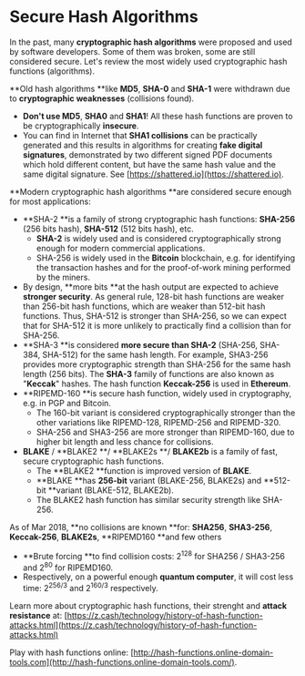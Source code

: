 # Secure Hash Algorithms

In the past, many **cryptographic hash algorithms** were proposed and used by software developers. Some of them was broken, some are still considered secure. Let's review the most widely used cryptographic hash functions \(algorithms\).

**Old hash algorithms **like **MD5**, **SHA-0** and **SHA-1** were withdrawn due to **cryptographic weaknesses** \(collisions found\).

* **Don't use MD5**, **SHA0** and **SHA1**! All these hash functions are proven to be cryptographically **insecure**.
* You can find in Internet that **SHA1 collisions** can be practically generated and this results in algorithms for creating **fake digital signatures**, demonstrated by two different signed PDF documents which hold different content, but have the same hash value and the same digital signature. See [https://shattered.io](https://shattered.io).

**Modern cryptographic hash algorithms **are considered secure enough for most applications:

* **SHA-2 **is a family of strong cryptographic hash functions: **SHA-256** \(256 bits hash\), **SHA-512** \(512 bits hash\), etc.
  * **SHA-2** is widely used and is considered cryptographically strong enough for modern commercial applications.
  * SHA-256 is widely used in the **Bitcoin** blockchain, e.g. for identifying the transaction hashes and for the proof-of-work mining performed by the miners.
* By design, **more bits **at the hash output are expected to achieve **stronger security**. As general rule, 128-bit hash functions are weaker than 256-bit hash functions, which are weaker than 512-bit hash functions. Thus, SHA-512 is stronger than SHA-256, so we can expect that for SHA-512 it is more unlikely to practically find a collision than for SHA-256.
* **SHA-3 **is considered **more secure than SHA-2** \(SHA-256, SHA-384, SHA-512\) for the same hash length. For example, SHA3-256 provides more cryptographic strength than SHA-256 for the same hash length \(256 bits\). The **SHA-3** family of functions are also known as "**Keccak**" hashes. The hash function **Keccak-256** is used in **Ethereum**.
* **RIPEMD-160 **is secure hash function, widely used in cryptography, e.g. in PGP and Bitcoin.
  * The 160-bit variant is considered cryptographically stronger than the other variations like RIPEMD-128, RIPEMD-256 and RIPEMD-320.
  * SHA-256 and SHA3-256 are more stronger than RIPEMD-160, due to higher bit length and less chance for collisions.
* **BLAKE** / **BLAKE2 **/ **BLAKE2s **/ **BLAKE2b** is a family of fast, secure cryptographic hash functions.
  * The **BLAKE2 **function is improved version of **BLAKE**.
  * **BLAKE **has **256-bit** variant \(BLAKE-256, BLAKE2s\) and **512-bit **variant \(BLAKE-512, BLAKE2b\).
  * The BLAKE2 hash function has similar security strength like SHA-256.

As of Mar 2018, **no collisions are known **for: **SHA256**, **SHA3-256**, **Keccak-256**, **BLAKE2s**, **RIPEMD160 **and few others

* **Brute forcing **to find collision costs: 2<sup>128</sup> for SHA256 / SHA3-256 and 2<sup>80</sup> for RIPEMD160.
* Respectively, on a powerful enough **quantum computer**, it will cost less time: 2<sup>256/3</sup> and 2<sup>160/3</sup> respectively.

Learn more about cryptographic hash functions, their strenght and **attack resistance** at: [https://z.cash/technology/history-of-hash-function-attacks.html](https://z.cash/technology/history-of-hash-function-attacks.html)

Play with hash functions online: [http://hash-functions.online-domain-tools.com](http://hash-functions.online-domain-tools.com/).

